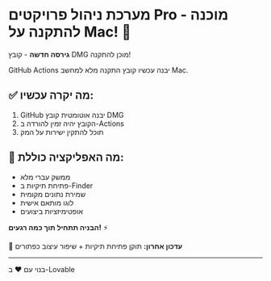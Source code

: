 # מערכת ניהול פרויקטים Pro - מוכנה להתקנה על Mac! 🚀

**גירסה חדשה** - קובץ DMG מוכן להתקנה!

GitHub Actions יבנה עכשיו קובץ התקנה מלא למחשב Mac.

## ✅ מה יקרה עכשיו:
1. GitHub יבנה אוטומטית קובץ DMG
2. הקובץ יהיה זמין להורדה ב-Actions
3. תוכל להתקין ישירות על המק

## 📱 מה האפליקציה כוללת:
- ממשק עברי מלא
- פתיחת תיקיות ב-Finder  
- שמירת נתונים מקומית
- לוגו מותאם אישית
- אופטימיזציות ביצועים

**הבניה תתחיל תוך כמה רגעים!** ⚡

🔄 **עדכון אחרון:** תוקן פתיחת תיקיות + שיפור עיצוב כפתורים

---
בנוי עם ❤️ ב-Lovable